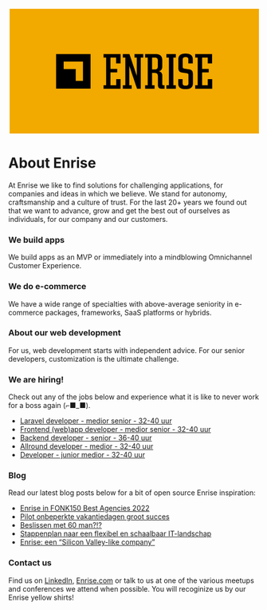 <p align="center"><a href="https://enrise.com" target="_blank"><img src="https://github.com/enrise/.github/blob/master/images/logo.png?raw=true"></a></p>

# About Enrise

At Enrise we like to find solutions for challenging applications, for companies and ideas in which we believe. We stand for autonomy, craftsmanship and a culture of trust. For the last 20+ years we found out that we want to advance, grow and get the best out of ourselves as individuals, for our company and our customers.

### We build apps
We build apps as an MVP or immediately into a mindblowing Omnichannel Customer Experience.

### We do e-commerce
We have a wide range of specialties with above-average seniority in e-commerce packages, frameworks, SaaS platforms or hybrids.

### About our web development
For us, web development starts with independent advice. For our senior developers, customization is the ultimate challenge.

### We are hiring!

Check out any of the jobs below and experience what it is like to never work for a boss again (⌐■_■).

<!-- JOB-LIST:START -->
- [Laravel developer - medior senior - 32-40 uur](https://jobs.enrise.com/laravel-developer-2)
- [Frontend &lpar;web&rpar;app developer - medior senior - 32-40 uur](https://jobs.enrise.com/frontend-app-developer)
- [Backend developer - senior - 36-40 uur](https://jobs.enrise.com/backend-developer-team-enigma/nl)
- [Allround developer - medior - 32-40 uur](https://jobs.enrise.com/fullstack-developer)
- [Developer - junior medior - 32-40 uur](https://jobs.enrise.com/developer-team-craft)
<!-- JOB-LIST:END -->

### Blog

Read our latest blog posts below for a bit of open source Enrise inspiration:

<!-- POST-LIST:START -->
- [Enrise in FONK150 Best Agencies 2022](https://enrise.com/2022/11/enrise-in-fonk150-best-agencies-2022/)
- [Pilot onbeperkte vakantiedagen groot succes](https://enrise.com/2022/11/onbeperkte-vakantiedagen/)
- [Beslissen met 60 man?!?](https://enrise.com/2022/11/beslissen-met-60-man/)
- [Stappenplan naar een flexibel en schaalbaar IT-landschap](https://enrise.com/2022/11/stappenplan-naar-een-flexibel-en-schaalbaar-it-landschap/)
- [Enrise: een “Silicon Valley-like company”](https://enrise.com/2022/11/enrise-een-silicon-valley-like-company/)
<!-- POST-LIST:END -->

### Contact us

Find us on <a href="https://www.linkedin.com/company/enrise/" target="_blank">LinkedIn</a>, <a href="https://enrise.com" target="_blank">Enrise.com</a> or talk to us at one of the various meetups and conferences we attend when possible. You will recoginize us by our Enrise yellow shirts!
